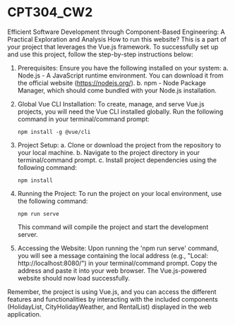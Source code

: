# CPT304_CW2
Efficient Software Development through Component-Based Engineering: A Practical Exploration and Analysis
How to run this website?
This is a part of your project that leverages the Vue.js framework. To successfully set up and use this project, follow the step-by-step instructions below:

1. Prerequisites:
   Ensure you have the following installed on your system:
   a. Node.js - A JavaScript runtime environment. You can download it from the official website (https://nodejs.org/).
   b. npm - Node Package Manager, which should come bundled with your Node.js installation.

2. Global Vue CLI Installation:
   To create, manage, and serve Vue.js projects, you will need the Vue CLI installed globally. Run the following command in your terminal/command prompt:

   ```
   npm install -g @vue/cli
   ```

3. Project Setup:
   a. Clone or download the project from the repository to your local machine.
   b. Navigate to the project directory in your terminal/command prompt.
   c. Install project dependencies using the following command:

      ```
      npm install
      ```

4. Running the Project:
   To run the project on your local environment, use the following command:

   ```
   npm run serve
   ```

   This command will compile the project and start the development server.

5. Accessing the Website:
   Upon running the 'npm run serve' command, you will see a message containing the local address (e.g., "Local: http://localhost:8080/") in your terminal/command prompt. Copy the address and paste it into your web browser. The Vue.js-powered website should now load successfully.

Remember, the project is using Vue.js, and you can access the different features and functionalities by interacting with the included components (HolidayList, CityHolidayWeather, and RentalList) displayed in the web application.
